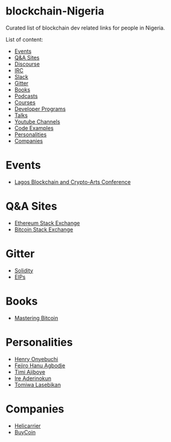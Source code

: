 # blockchain-Nigeria
Curated list of blockchain dev related links for people in Nigeria. 

List of content:
- [Events](#events)
- [Q&A Sites](#qa-site)
- [Discourse](#discourse)
- [IRC](#irc)
- [Slack](#slack)
- [Gitter](#gitter)
- [Books](#books)
- [Podcasts](#podcasts)
- [Courses](#courses)
- [Developer Programs](#developer-programs)
- [Talks](#talks)
- [Youtube Channels](#youtube-channels)
- [Code Examples](#code-examples)
- [Personalities](#personalities)
- [Companies](#companies)

# <a name="events">Events</a>
* [Lagos Blockchain and Crypto-Arts Conference](https://blockchainnigeria.group/)

# <a name="qa-site">Q&A Sites</a>
* [Ethereum Stack Exchange](https://ethereum.stackexchange.com/)
* [Bitcoin Stack Exchange](https://bitcoin.stackexchange.com/)

# <a name="gitter">Gitter</a>
* [Solidity](https://gitter.im/ethereum/solidity)
* [EIPs](https://gitter.im/ethereum/EIPs)

# <a name="books">Books</a>
* [Mastering Bitcoin](https://www.amazon.com/gp/product/1491954388/ref=dbs_a_def_rwt_bibl_vppi_i0)

# <a name="personalities">Personalities</a>
* [Henry Onyebuchi]()
* [Fejiro Hanu Agbodje]()
* [Timi Ajiboye]()
* [Ire Aderinokun]()
* [Tomiwa Lasebikan]()

# <a name="companies">Companies</a>
* [Helicarrier](https://helicarrier.studio/)
* [BuyCoin](https://buycoins.africa/)

